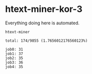 # htext-miner-kor-3

Everything doing here is automated.

```
htext-miner

total: 174/9855 (1.7656012176560123%)

job0: 31
job1: 37
job2: 35
job3: 36
job4: 35
```